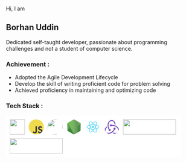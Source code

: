 <div style="padding: 20px">
<div style="width: 100%;display: flex;justify-content: space-between">
<div >
<span>Hi, I am</span>
<h2>Borhan Uddin</h2>
<span>Dedicated self-taught developer, passionate about programming challenges and not a student of computer science.</span>
</div>
</div>

<div>
<h3>Achievement :</h3>
<ul>
<li>Adopted the Agile Development Lifecycle</li>
<li>Develop the skill of writing proficient code for problem solving</li>
<li>Achieved proficiency in maintaining and optimizing code</li>
</ul>
</div>

<div>
<h3>Tech Stack :</h3>

<div style="display: flex;column-gap: 10px;flex-wrap: wrap;background: #fff;row-gap: 10px;padding: 10px">
<img style="width: 40px;height: 40px;object-fit: contain" src="https://seeklogo.com/images/J/java-logo-7833D1D21A-seeklogo.com.png"/>
<img style="width: 40px;height: 40px;border-radius: 50%" src="https://raw.githubusercontent.com/github/explore/master/topics/javascript/javascript.png"/>
<img style="width: 40px;height: 40px;border-radius: 50%" src="https://upload.wikimedia.org/wikipedia/commons/thumb/4/4c/Typescript_logo_2020.svg/1024px-Typescript_logo_2020.svg.png"/>
<img style="width: 40px;height: 40px;border-radius: 50%" src="https://raw.githubusercontent.com/github/explore/master/topics/nodejs/nodejs.png"/>
<img style="width: 40px;height: 40px;border-radius: 50%" src="https://raw.githubusercontent.com/github/explore/master/topics/react/react.png"/>
<img style="width: 40px;height: 40px;object-fit:cover;border-radius: 50%" src="https://raw.githubusercontent.com/github/explore/master/topics/redux/redux.png"/>
<img style="width: 140px;height: 40px;object-fit:contain;" src="https://camo.githubusercontent.com/fafa956c056726380f5abd0160e90fc6a5329fa60f932d09f88c94436f9ed473/68747470733a2f2f74682e62696e672e636f6d2f74682f69642f522e38353837646430363437636138326662346361303337326139336632653335383f72696b3d353234544b4f597855687a444951267069643d496d6752617726723d30"/>
<img style="width: 140px;height: 40px;object-fit:contain;" src="https://camo.githubusercontent.com/93dd2600c365620058809558e955af905a919448dfa190937b7479eb777fc47a/68747470733a2f2f7777772e746963617274652e636f6d2f73697465732f73752f75736572732f372f7465617365722f6769742d6c6f676f2e706e67"/>

</div>
</div>

</div>
